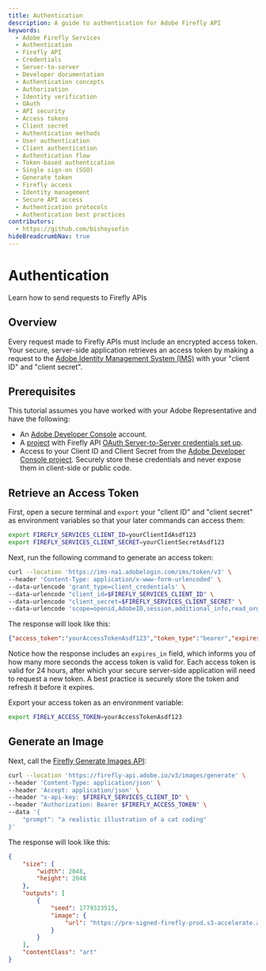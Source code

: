 ```yaml
---
title: Authentication
description: A guide to authentication for Adobe Firefly API
keywords:
  - Adobe Firefly Services
  - Authentication
  - Firefly API
  - Credentials
  - Server-to-server
  - Developer documentation
  - Authentication concepts
  - Authorization
  - Identity verification
  - OAuth
  - API security
  - Access tokens
  - Client secret
  - Authentication methods
  - User authentication
  - Client authentication
  - Authentication flow
  - Token-based authentication
  - Single sign-on (SSO)
  - Generate token
  - Firefly access
  - Identity management
  - Secure API access
  - Authentication protocols
  - Authentication best practices
contributors:
  - https://github.com/bishoysefin
hideBreadcrumbNav: true
---
```


# Authentication

Learn how to send requests to Firefly APIs

## Overview

Every request made to Firefly APIs must include an encrypted access token. Your secure, server-side application retrieves an access token by making a request to the [Adobe Identity Management System (IMS)](https://www.adobe.com/content/dam/cc/en/trust-center/ungated/whitepapers/corporate/adobe-identity-management-services-security-overview.pdf) with your "client ID" and "client secret".

## Prerequisites

This tutorial assumes you have worked with your Adobe Representative and have the following:

* An [Adobe Developer Console](https://developer.adobe.com/console/786177/home) account.
* A [project](https://developer.adobe.com/developer-console/docs/guides/projects/projects-empty/) with Firefly API [OAuth Server-to-Server credentials set up](https://developer.adobe.com/developer-console/docs/guides/services/services-add-api-oauth-s2s/).
* Access to your Client ID and Client Secret from the [Adobe Developer Console project](https://developer.adobe.com/developer-console/docs/guides/services/services-add-api-oauth-s2s/#api-overview). Securely store these credentials and never expose them in client-side or public code.

## Retrieve an Access Token

First, open a secure terminal and `export` your "client ID" and "client secret" as environment variables so that your later commands can access them:

```bash
export FIREFLY_SERVICES_CLIENT_ID=yourClientIdAsdf123
export FIREFLY_SERVICES_CLIENT_SECRET=yourClientSecretAsdf123
```

Next, run the following command to generate an access token:

```bash
curl --location 'https://ims-na1.adobelogin.com/ims/token/v3' \
--header 'Content-Type: application/x-www-form-urlencoded' \
--data-urlencode 'grant_type=client_credentials' \
--data-urlencode "client_id=$FIREFLY_SERVICES_CLIENT_ID" \
--data-urlencode "client_secret=$FIREFLY_SERVICES_CLIENT_SECRET" \
--data-urlencode 'scope=openid,AdobeID,session,additional_info,read_organizations,firefly_api,ff_apis'
```

The response will look like this:

```json
{"access_token":"yourAccessTokenAsdf123","token_type":"bearer","expires_in":86399}
```

Notice how the response includes an `expires_in` field, which informs you of how many more seconds the access token is valid for. Each access token is valid for 24 hours, after which your secure server-side application will need to request a new token. A best practice is securely store the token and refresh it before it expires.

Export your access token as an environment variable:

```bash
export FIRELY_ACCESS_TOKEN=yourAccessTokenAsdf123
```

## Generate an Image

Next, call the [Firefly Generate Images API](../../api/image_generation/V3/):

```bash
curl --location 'https://firefly-api.adobe.io/v3/images/generate' \
--header 'Content-Type: application/json' \
--header 'Accept: application/json' \
--header "x-api-key: $FIREFLY_SERVICES_CLIENT_ID" \
--header "Authorization: Bearer $FIREFLY_ACCESS_TOKEN" \
--data '{
    "prompt": "a realistic illustration of a cat coding"
}'
```

The response will look like this:

```json
{
    "size": {
        "width": 2048,
        "height": 2048
    },
    "outputs": [
        {
            "seed": 1779323515,
            "image": {
                "url": "https://pre-signed-firefly-prod.s3-accelerate.amazonaws.com/images/asdf-12345?lots=of&query=params..."
            }
        }
    ],
    "contentClass": "art"
}
```
